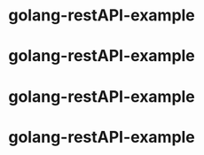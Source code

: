 # golang-restAPI-example
# golang-restAPI-example
# golang-restAPI-example
# golang-restAPI-example
